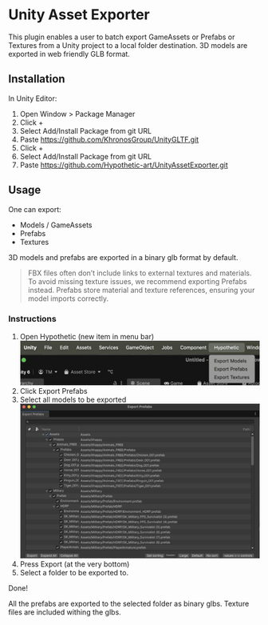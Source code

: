 # Unity Asset Exporter

This plugin enables a user to batch export GameAssets or Prefabs or Textures
from a Unity project to a local folder destination.
3D models are exported in web friendly GLB format.

## Installation
In Unity Editor:
1. Open Window > Package Manager
2. Click +
3. Select Add/Install Package from git URL
4. Paste https://github.com/KhronosGroup/UnityGLTF.git
5. Click +
6. Select Add/Install Package from git URL
7. Paste https://github.com/Hypothetic-art/UnityAssetExporter.git

## Usage

One can export:
- Models / GameAssets
- Prefabs
- Textures

3D models and prefabs are exported in a binary glb format by default.

> FBX files often don’t include links to external textures and materials.
> To avoid missing texture issues, we recommend exporting Prefabs instead. 
> Prefabs store material and texture references, ensuring your model imports correctly.

### Instructions
1. Open Hypothetic (new item in menu bar)![MenuBar.png](img%2FMenuBar.png)
2. Click Export Prefabs
3. Select all models to be exported![ExportPrefabsWindow.png](img%2FExportPrefabsWindow.png)
4. Press Export (at the very bottom)
5. Select a folder to be exported to.

Done!

All the prefabs are exported to the selected folder as binary glbs.
Texture files are included withing the glbs.